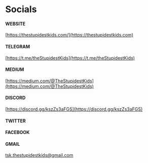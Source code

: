 # Socials

#### WEBSITE

[https://thestupidestkids.com/](https://thestupidestkids.com)

#### TELEGRAM

[https://t.me/theStupidestKids](https://t.me/theStupidestKids)

#### MEDIUM

[https://medium.com/@TheStupidestKids](https://medium.com/@TheStupidestKids)

#### DISCORD

[https://discord.gg/kszZs3aFGS](https://discord.gg/kszZs3aFGS)

#### TWITTER



#### FACEBOOK



#### GMAIL

tsk.thestupidestkids@gmail.com

